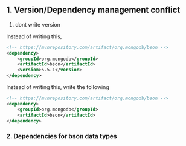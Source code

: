 
## 1. Version/Dependency management conflict

1. dont write version


Instead of writing this, 
```xml
<!-- https://mvnrepository.com/artifact/org.mongodb/bson -->
<dependency>
    <groupId>org.mongodb</groupId>
    <artifactId>bson</artifactId>
    <version>5.5.1</version>
</dependency>

```

Instead of writing this, write the following

```xml
<!-- https://mvnrepository.com/artifact/org.mongodb/bson -->
<dependency>
    <groupId>org.mongodb</groupId>
    <artifactId>bson</artifactId>
</dependency>

```


### 2. Dependencies for bson data types

